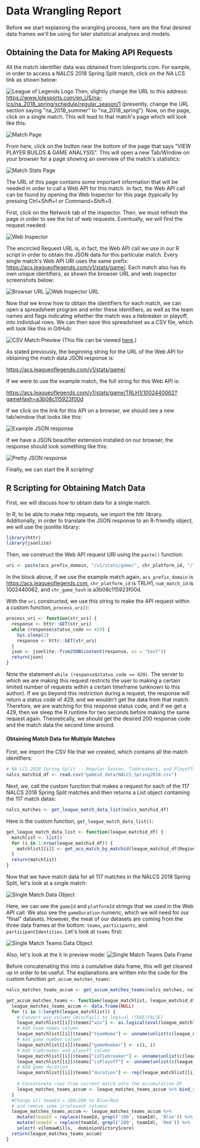 # Data Wrangling Report

Before we start explaining the wrangling process, here are the final desired data frames we'll be using for later statistical analyses and models.



## Obtaining the Data for Making API Requests
All the match identifier data was obtained from lolesports.com.  For eample, in order to access a NALCS 2018 Spring Split match, click on the NA LCS link as shown below:

![League of Legends Logo](presentation-images/data-wrangling/01.png)
Then, slightly change the URL to this address: https://www.lolesports.com/en_US/na-lcs/na_2018_spring/schedule/regular_season/1 (presently, change the URL section saying "na_2018_summer" to "na_2018_spring").  Now, on the page, click on a single match.  This will lead to that match's page which will look like this:

![Match Page](presentation-images/data-wrangling/02.png)

From here, click on the button near the bottom of the page that says "VIEW PLAYER BUILDS & GAME ANALYSIS".  This will open a new Tab/Window on your browser for a page showing an overview of the match's statistics:

![Match Stats Page](presentation-images/data-wrangling/03.png)

The URL of this page contains some important information that will be needed in order to call a Web API for this match.  In fact, the Web API call can be found by opening the Web Inspector for this page (typically by pressing Ctrl+Shift+I or Command+Shift+I).  

First, click on the Network tab of the inspector.  Then, we must refresh the page in order to see the list of web requests.  Eventually, we will find the request needed: 

![Web Inspector](presentation-images/data-wrangling/04.png)

The encircled Request URL is, in fact, the Web API call we use in our R script in order to obtain the JSON data for this particular match.  Every single match's Web API URI uses the same prefix: https://acs.leagueoflegends.com/v1/stats/game/.  Each match also has its own unique identifiers, as shown the browser URL and web inspector screenshots below:

![Browser URL](presentation-images/data-wrangling/05.png)
![Web Inspector URL](presentation-images/data-wrangling/06.png)

Now that we know how to obtain the identifiers for each match, we can open a spreadsheet program and enter these identifiers, as well as the team names and flags indicating whether the match was a tiebreaker or playoff, into individual rows.  We can then save this spreadsheet as a CSV file, which will look like this in GitHub:

![CSV Match Preview](presentation-images/data-wrangling/07.png)
(This file can be viewed [here](https://github.com/ryanthtra/lol-esports-data-analysis/blob/master/lol_pros_predictor/gameid_data/NALCS_Spring2018.csv).)

As stated previously, the beginning string for the URL of the Web API for obtaining the match data JSON response is:

https://acs.leagueoflegends.com/v1/stats/game/

If we were to use the example match, the full string for this Web API is:

https://acs.leagueoflegends.com/v1/stats/game/TRLH1/1002440062?gameHash=a3b08c115923f00d

If we click on the link for this API on a browser, we should see a new tab/window that looks like this:

![Example JSON response](presentation-images/data-wrangling/08.png)

If we have a JSON beautifier extension installed on our browser, the response should look something like this:

![Pretty JSON response](presentation-images/data-wrangling/09.png)

Finally, we can start the R scripting!

## R Scripting for Obtaining Match Data

First, we will discuss how to obtain data for a single match.

In R, to be able to make http requests, we import the httr library.  Additionally, in order to translate the JSON response to an R-friendly object, we will use the jsonlite library:

```R
library(httr)
library(jsonlite)
```
Then, we construct the Web API request URI using the ```paste()``` function: 

```R
uri <- paste(acs_prefix_domain, "/v1/stats/game/", chr_platform_id, "/", num_match_id, ifelse(chr_game_hash != "", paste("?gameHash=", chr_game_hash, sep = ""), ""), sep = "")
```
In the block above, if we use the example match again, ```acs_prefix_domain``` is https://acs.leagueoflegends.com, ```chr_platform_id``` is TRLH1, ```num_match_id``` is 1002440062, and ```chr_game_hash``` is a3b08c115923f00d.

With the ```uri``` constructed, we use this string to make the API request within a custom function, ```process_uri()```:

```R
process_uri <- function(str_uri) {
  response <- httr::GET(str_uri)
  while (response$status_code == 429) {
    Sys.sleep(2)
    response <- httr::GET(str_uri)
  }
  json <- jsonlite::fromJSON(content(response, as = "text"))
  return(json)
}
```
Note the statement ```while (response$status_code == 429)```.  The server to which we are making this request restricts the user to making a certain limited number of requests within a certain timeframe (unknown to this author).  If we go beyond this restriction during a request, the response will return a status code of 429, and we wouldn't get the data from that match.  Therefore, we are watching for this response status code, and if we get a 429, then we sleep the R runtime for two seconds before making the same request again.  Theoretically, we should get the desired 200 response code and the match data the second time around.

#### Obtaining Match Data for Multiple Matches
First, we import the CSV file that we created, which contains all the match identifiers:
```R
# NA LCS 2018 Spring Split -- Regular Season, Tiebreakers, and Playoffs
nalcs_matchid_df <- read.csv("gameid_data/NALCS_Spring2018.csv")
```
Next, we, call the custom function that makes a request for each of the 117 NALCS 2018 Spring Split matches and then returns a List object containing the 117 match datas:
```R
nalcs_matches <- get_league_match_data_list(nalcs_matchid_df)
```
Here is the custom function, ```get_league_match_data_list()```:
```R
get_league_match_data_list <- function(league_matchid_df) {
  matchlist <- list()
  for (i in 1:nrow(league_matchid_df)) {
    matchlist[[i]] <- get_acs_match_by_matchid(league_matchid_df$Region.ID[[i]], league_matchid_df$Game.ID[[i]], chr_game_hash = league_matchid_df$Hash.ID[[i]])
  }
  return(matchlist)
}
```
Now that we have match data for all 117 matches in the NALCS 2018 Spring Split, let's look at a single match:

![Single Match Data Object](presentation-images/data-wrangling/10.png)

Here, we can see the ```gameId``` and ```platformId``` strings that we used in the Web API call.  We also see the ```gameDuration``` numeric, which we will need for our "final" datasets.  However, the meat of our datasets are coming from the three data frames at the bottom: ```teams```, ```participants```, and ```participantIdentities```.  Let's look at ```teams``` first:

![Single Match Teams Data Object](presentation-images/data-wrangling/11.png)

Also, let's look at the it in preview mode:
![Single Match Teams Data Frame](presentation-images/data-wrangling/12.png)

Before concatenating this into a cumulative data frame, this will get cleaned up in order to be useful.  The explanations are written into the code for the custom function ```get_accum_matches_teams```:

```R
nalcs_matches_teams_accum <- get_accum_matches_teams(nalcs_matches, nalcs_matchid_df)
```
```R
get_accum_matches_teams <- function(league_matchlist, league_matchid_df) {
  league_matches_teams_accum <- data.frame(NULL)
  for (i in 1:length(league_matchlist)) {
    # Convert win column (Win/Fail) to logical (TRUE/FALSE)
    league_matchlist[[i]]$teams["win"] <- as.logical(eval(league_matchlist[[i]]$teams["win"]) == "Win")
    # Add team names column
    league_matchlist[[i]]$teams["teamName"] <- unname(unlist(c(league_matchid_df[i, c("Blue.Team", "Red.Team")])))
    # Add game number column
    league_matchlist[[i]]$teams["gameNumber"] <- c(i, i)
    # Add tiebreaker and playoff column
    league_matchlist[[i]]$teams["isTiebreaker"] <- unname(unlist(c(league_matchid_df[i, c("Tiebreaker", "Tiebreaker")])))
    league_matchlist[[i]]$teams["isPlayoff"] <- unname(unlist(c(league_matchid_df[i, c("Playoff", "Playoff")])))
    # Add game duration 
    league_matchlist[[i]]$teams["duration"] <- rep(league_matchlist[[i]]$gameDuration, 2)
    
    # Concatenate rows from current match onto the accumulation DF
    league_matches_teams_accum <- league_matches_teams_accum %>% bind_rows(league_matchlist[[i]]$teams %>% select(-bans))
  }
  #Change all teamId = 100/200 to Blue/Red
  # and remove some irrelevant columns
  league_matches_teams_accum <- league_matches_teams_accum %>%
    mutate(teamId = replace(teamId, grepl('100', teamId), 'Blue')) %>%
    mutate(teamId = replace(teamId, grepl('200', teamId), 'Red')) %>%
    select(-vilemawKills, -dominionVictoryScore)
  return(league_matches_teams_accum)
}
```

